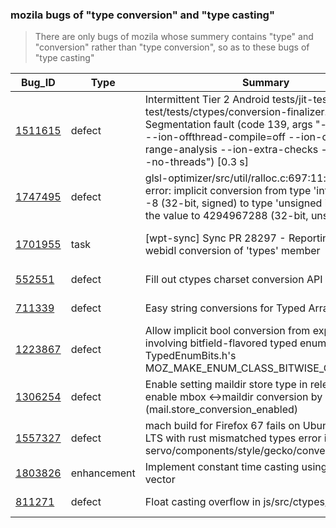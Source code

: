 ### mozila bugs of "type conversion" and "type casting" 
> There are only bugs of mozila whose summery contains "type" and "conversion" rather than "type conversion", so as to these bugs of "type casting"

|Bug_ID|Type|Summary|Product|Component|Assignee|Status|Resolution|Updated|
|------|----|---- |---- |---- |----|---- |----|----|
| [1511615](https://bugzilla.mozilla.org/show_bug.cgi?id=1511615)	 |defect	|Intermittent Tier 2 Android tests/jit-test/jit-test/tests/ctypes/conversion-finalizer.js  Segmentation fault (code 139, args "--ion-eager --ion-offthread-compile=off --ion-check-range-analysis --ion-extra-checks --no-sse3 --no-threads") [0.3 s]	|Core	|JavaScript Engine: JIT	|nobody	|NEW	|---	|2022/10/11 15:16|
| [1747495](https://bugzilla.mozilla.org/show_bug.cgi?id=1747495)	 |defect	|glsl-optimizer/src/util/ralloc.c:697:11: runtime error: implicit conversion from type 'int' of value -8 (32-bit, signed) to type 'unsigned int' changed the value to 4294967288 (32-bit, unsigned)	|Core	|Graphics: WebRender	|nobody	|NEW	|---	|2022/1/19 12:23|
| [1701955](https://bugzilla.mozilla.org/show_bug.cgi?id=1701955)	 |task	|[wpt-sync] Sync PR 28297 - Reporting API: test webidl conversion of 'types' member	|Testing	|web-platform-tests	|wptsync	|NEW	|---	|2021/3/30 7:56|
| [552551](https://bugzilla.mozilla.org/show_bug.cgi?id=552551)	  |defect	|Fill out ctypes charset conversion API	|Core	|js-ctypes	|nobody	|NEW	|---	|2022/10/10 15:52|
| [711339](https://bugzilla.mozilla.org/show_bug.cgi?id=711339)	  |defect	|Easy string conversions for Typed Arrays	|Core	|JavaScript Engine	|nobody	|NEW	|---	|2022/10/10 17:07|
| [1223867](https://bugzilla.mozilla.org/show_bug.cgi?id=1223867)	 |defect	|Allow implicit bool conversion from expressions involving bitfield-flavored typed enums (with TypedEnumBits.h's MOZ_MAKE_ENUM_CLASS_BITWISE_OPERATORS)	|Core	|MFBT	|nobody	|NEW	|---	|2022/10/11 10:47|
| [1306254](https://bugzilla.mozilla.org/show_bug.cgi?id=1306254)	 |defect	|Enable setting maildir store type in releases - enable mbox <->maildir conversion by default (mail.store_conversion_enabled)	|Thunderbird	|Preferences	|nobody	|NEW	|---	|2022/10/11 11:37|
| [1557327](https://bugzilla.mozilla.org/show_bug.cgi?id=1557327)	 |defect	|mach build for Firefox 67 fails on Ubuntu 18.04.2 LTS with rust mismatched types error in servo/components/style/gecko/conversions.rs	|Firefox Build System	|General	|nobody	|REOPENED	|---	|2022/10/11 15:56|
| [1803826](https://bugzilla.mozilla.org/show_bug.cgi?id=1803826)	 |enhancement	|Implement constant time casting using supertype vector	|Core	|JavaScript: WebAssembly	|rhunt	|NEW	|---	|2022/12/11 12:26|
| [811271](https://bugzilla.mozilla.org/show_bug.cgi?id=811271)	  |defect	|Float casting overflow in js/src/ctypes/CTypes.cpp	|Core	|js-ctypes	|nobody	|NEW	|---	|2022/10/10 17:38|

